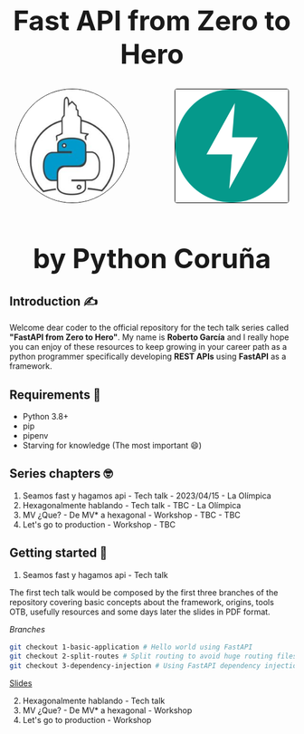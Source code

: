 <h1 style="text-align: center; font-size: 3rem" align="center">Fast API from Zero to Hero</h1>
<div align="center" style="display: flex; gap: 5rem; align-items: center; justify-content: center; margin-top: 1rem">
  <img src="./.resources/python-coruna.jpeg" width="200" height="200" style="border: 1px solid black; border-radius: 250px; object-fit: cover;">
  <img src="./.resources/fastapi.png" width="200" height="200" style="border: 1px solid black; border-radius: 4px; object-fit: cover;">
</div>
<h1 style="text-align: center; font-size: 3rem" align="center">by Python Coruña</h1>

## Introduction :writing_hand:

Welcome dear coder to the official repository for the tech talk series called **"FastAPI from Zero to Hero"**.
My name is **Roberto García** and I really hope you can enjoy of these resources to keep growing in your career path as a
python programmer specifically developing **REST APIs** using **FastAPI** as a framework.

## Requirements :bullettrain_side:

* Python 3.8+
* pip
* pipenv
* Starving for knowledge (The most important :smile:)

## Series chapters :nerd_face:

1. Seamos fast y hagamos api - Tech talk - 2023/04/15 - La Olímpica
2. Hexagonalmente hablando - Tech talk - TBC - La Olímpica
3. MV ¿Que? - De MV* a hexagonal - Workshop - TBC - TBC
4. Let's go to production - Workshop - TBC

## Getting started :wave:

1. Seamos fast y hagamos api - Tech talk

The first tech talk would be composed by the first three branches of the repository covering basic concepts about the
framework, origins, tools OTB, usefully resources and some days later the slides in PDF format.

_Branches_
```bash
git checkout 1-basic-application # Hello world using FastAPI
git checkout 2-split-routes # Split routing to avoid huge routing files and single file applications
git checkout 3-dependency-injection # Using FastAPI dependency injection through examples  with some basic use cases
```

[Slides]()

2. Hexagonalmente hablando - Tech talk
3. MV ¿Que? - De MV* a hexagonal - Workshop
4. Let's go to production - Workshop
